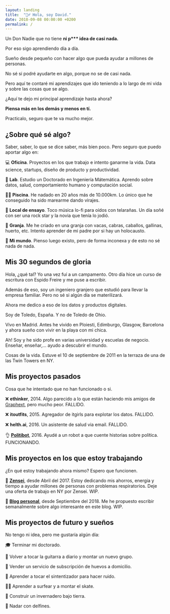 ```yaml
---
layout: landing
title:  "🙋‍♂️ Hola, soy David."
date: 2018-09-08 00:00:00 +0200
permalink: /
---
```


Un Don Nadie que no tiene __ni p*** idea de casi nada.__

Por eso sigo aprendiendo día a día.

Sueño desde pequeño con hacer algo que pueda ayudar a millones de personas.

No sé si podré ayudarte en algo, porque no se de casi nada. 

Pero aquí te contaré mi aprendizajes que ido teniendo a lo largo de mi vida y sobre las cosas que se algo.

¿Aquí te dejo mi principal aprendizaje hasta ahora?

__Piensa más en los demás y menos en tí.__

Practicalo, seguro que te va mucho mejor.

## **¿Sobre qué sé algo?**

Saber, saber, lo que se dice saber, más bien poco. Pero seguro que puedo aportar algo en:

💻 **Oficina**. Proyectos en los que trabajo e intento ganarme la vida. Data science, startups, diseño de producto y productividad.

🔬 **Lab**. Estudio un Doctorado en Ingeniería Mátemática. Aprendo sobre datos, salud, comportamiento humano y computación social.

🏊‍♂️ **Piscina**. He nadado en 20 años más de 10.000km. Lo único que he conseguido ha sido marearme dando virajes.

🎸 **Local de ensayo**. Toco música lo-fi para oídos con telarañas. Un día soñé con ser una rock star y la novia que tenía lo jodió.

🐐 **Granja**. Me he criado en una granja con vacas, cabras, caballos, gallinas, huerto, etc. Intento aprender de mi padre por si hay un holocausto.

💭 **Mi mundo**. Pienso luego existo, pero de forma inconexa y de esto no sé nada de nada.

## **Mis 30 segundos de gloria**

Hola, ¿qué tal? Yo una vez fuí a un campamento. Otro día hice un curso de escritura con Espido Freire y me puse a escribir.

Además de eso, soy un ingeniero granjero que estudió para llevar la empresa familiar. Pero no sé si algún día se materilizará.

Ahora me dedico a eso de los datos y productos digitales.

Soy de Toledo, España. Y no de Toledo de Ohio.

Vivo en Madrid. Antes he vivido en Ploiesti, Edimburgo, Glasgow, Barcelona y ahora sueño con vivir en la playa con mi chica.

Ah! Soy y he sido profe en varias universidad y escuelas de negocio. Enseñar, enseñar,... ayudo a descubrir el mundo. 

Cosas de la vida. Estuve el 10 de septiembre de 2011 en la terraza de una de las Twin Towers en NY.

## **Mis proyectos pasados**

Cosa que he intentado que no han funcionado o si.

❌ **ethinker**, 2014. Algo parecido a lo que están haciendo mis amigos de [Graphext](https://graphext.com/), pero mucho peor. FALLIDO.

❌ **itoutfits**, 2015. Agregador de itgirls para explotar los datos. FALLIDO.

❌ **helth.ai**, 2016. Un asistente de salud via email. FALLIDO.

👌 [**Politibot**](http://politibot.io), 2016. Ayudé a un robot a que cuente historias sobre política. FUNCIONANDO.

## **Mis proyectos en los que estoy trabajando**

¿En qué estoy trabajando ahora mismo? Espero que funcionen.

👷 [**Zensei**](https://zenseiapp.com), desde Abril del 2017. Estoy dedicando mis ahorros, energia y tiempo a ayudar millones de personas con problemas respiratorios. Deje una oferta de trabajo en NY por Zensei. WIP.

👷 [**Blog personal**](https://dmartincc.com), desde Septiembre del 2018. Me he propuesto escribir semanalmente sobre algo interesante en este blog. WIP.

## **Mis proyectos de futuro y sueños**

No tengo ni idea, pero me gustaría algún día:

🎓 Terminar mi doctorado.

🎸 Volver a tocar la guitarra a diario y montar un nuevo grupo.

🥚 Vender un servicio de subscripción de huevos a domicilio.

🎹 Aprender a tocar el sintentizador para hacer ruido.

🏄‍♂️ Aprender a surfear y a montar el skate. 

🥗 Construir un invernadero bajo tierra.

🐬 Nadar con delfines.





